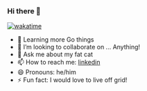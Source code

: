 ### Hi there 👋

[![wakatime](https://wakatime.com/badge/user/cf6c9013-a24e-473b-bf30-766453b4988a.svg)](https://wakatime.com/@cf6c9013-a24e-473b-bf30-766453b4988a)

- 🔭 Learning more Go things
- 👯 I’m looking to collaborate on ... Anything!
- 💬 Ask me about my fat cat
- 📫 How to reach me: [linkedin](https://www.linkedin.com/in/michaelpbcurtis/)
- 😄 Pronouns: he/him
- ⚡ Fun fact: I would love to live off grid!
